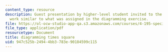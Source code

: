 ```yaml
---
content_type: resource
description: Guest presentation by higher-level student invited to the class to show
  work similar to what was assigned in the diagramming exercise.
file: https://ol-ocw-studio-app-qa.s3.amazonaws.com/courses/4-195-special-problems-in-architectural-design-spring-2005/947c525b24944bb3783e90184599c115_1pruitt.pdf
file_type: application/pdf
resourcetype: Document
title: diagramming times square
uid: 947c525b-2494-4bb3-783e-90184599c115
---
```

